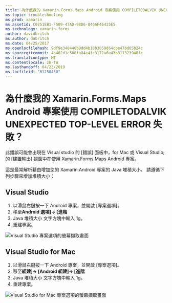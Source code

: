 ```yaml
---
title: 為什麼我的 Xamarin.Forms.Maps Android 專案使用 COMPILETODALVIK UNEXPECTED TOP-LEVEL ERROR 失敗？
ms.topic: troubleshooting
ms.prod: xamarin
ms.assetid: C0251EB1-F509-47AD-98D6-846AF46425E5
ms.technology: xamarin-forms
author: davidbritch
ms.author: dabritch
ms.date: 04/25/2017
ms.openlocfilehash: 9df9e348440b9dd4b18b3859d64cbe47bd05b24c
ms.sourcegitcommit: 4b402d1c508fa84e4fc3171a6e43b811323948fc
ms.translationtype: MT
ms.contentlocale: zh-TW
ms.lasthandoff: 04/23/2019
ms.locfileid: "61250450"
---
```

# <a name="why-does-my-xamarinformsmaps-android-project-fail-with-compiletodalvik-unexpected-top-level-error"></a>為什麼我的 Xamarin.Forms.Maps Android 專案使用 COMPILETODALVIK UNEXPECTED TOP-LEVEL ERROR 失敗？

此錯誤可能會出現在 Visual studio 的 [錯誤] 面板中，for Mac 或 Visual Studio; 的 [建置輸出] 視窗中在使用 Xamarin.Forms.Maps Android 專案。

這是最常解析藉由增加您的 Xamarin.Android 專案的 Java 堆積大小。 請遵循下列步驟來增加堆積大小：

## <a name="visual-studio"></a>Visual Studio

1. 以滑鼠右鍵按一下 Android 專案，並開啟 [專案選項]。
2. 移至**Android 選項]-> [進階**
3. Java 堆積大小 文字方塊中輸入 1g。
4. 重建專案。

![Visual Studio 專案選項的螢幕擷取畫面](maps-compiletodalvik-error-images/vsjavaheap.png "Android 建置 Visual Studio 中的選項")

## <a name="visual-studio-for-mac"></a>Visual Studio for Mac

1.  以滑鼠右鍵按一下 Android 專案，並開啟 [專案選項]。
2.  移至**組建]-> [Android 組建]-> [進階**
3.  Java 堆積大小 文字方塊中輸入 1g。
4.  重建專案。  

![Visual Studio for Mac 專案選項的螢幕擷取畫面](maps-compiletodalvik-error-images/xsjavaheap.png "Android 建置選項在 Visual Studio for Mac")

